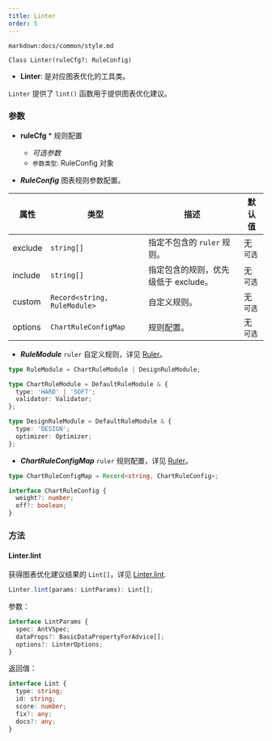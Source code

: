 ```yaml
---
title: Linter
order: 5
---
```


`markdown:docs/common/style.md`

<div class='doc-md'>

```sign
Class Linter(ruleCfg?: RuleConfig)
```

* **Linter**: 是对应图表优化的工具类。

`Linter` 提供了 `lint()` 函数用于提供图表优化建议。

### 参数

* **ruleCfg** * 规则配置
  * _可选参数_
  * `参数类型`: RuleConfig 对象

* ***RuleConfig*** 图表规则参数配置。

| 属性 | 类型 | 描述 | 默认值 |  
| ----| ---- | ---- | -----|
| exclude | `string[]` | 指定不包含的 `ruler` 规则。 | 无  `可选` |
| include | `string[]` | 指定包含的规则，优先级低于 exclude。 | 无  `可选` |
| custom | `Record<string, RuleModule>` | 自定义规则。 | 无  `可选` |
| options | `ChartRuleConfigMap` | 规则配置。 | 无  `可选` |

* ***RuleModule*** `ruler` 自定义规则，详见 [Ruler](./Ruler)。

```ts
type RuleModule = ChartRuleModule | DesignRuleModule;

type ChartRuleModule = DefaultRuleModule & {
  type: 'HARD' | 'SOFT';
  validator: Validator;
};

type DesignRuleModule = DefaultRuleModule & {
  type: 'DESIGN';
  optimizer: Optimizer;
};
```

* ***ChartRuleConfigMap*** `ruler` 规则配置，详见 [Ruler](./Ruler)。

```ts
type ChartRuleConfigMap = Record<string, ChartRuleConfig>;

interface ChartRuleConfig {
  weight?: number;
  off?: boolean;
}
```

### 方法

#### Linter.lint

获得图表优化建议结果的 `Lint[]`，详见 [Linter.lint](./lint).

```ts
Linter.lint(params: LintParams): Lint[];
```

参数：

```ts
interface LintParams {
  spec: AntVSpec;
  dataProps?: BasicDataPropertyForAdvice[];
  options?: LinterOptions;
}
```

返回值：

```ts
interface Lint {
  type: string;
  id: string;
  score: number;
  fix?: any;
  docs?: any;
}
```


</div>
